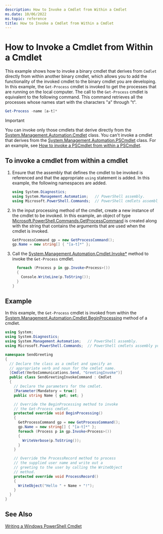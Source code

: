 ```yaml
---
description: How to Invoke a Cmdlet from Within a Cmdlet
ms.date: 10/06/2022
ms.topic: reference
title: How to Invoke a Cmdlet from Within a Cmdlet
---
```

# How to Invoke a Cmdlet from Within a Cmdlet

This example shows how to invoke a binary cmdlet that derives from `Cmdlet` directly from within
another binary cmdlet, which allows you to add the functionality of the invoked cmdlet to the binary
cmdlet you are developing. In this example, the `Get-Process` cmdlet is invoked to get the processes
that are running on the local computer. The call to the `Get-Process` cmdlet is equivalent to the
following command. This command retrieves all the processes whose names start with the characters
"a" through "t".

```powershell
Get-Process -name [a-t]*
```

> [!IMPORTANT]
> You can invoke only those cmdlets that derive directly from the
> [System.Management.Automation.Cmdlet][01] class. You can't invoke a cmdlet that derives from the
> [System.Management.Automation.PSCmdlet][02] class. For an example, see
> [How to invoke a PSCmdlet from within a PSCmdlet][07].

## To invoke a cmdlet from within a cmdlet

1. Ensure that the assembly that defines the cmdlet to be invoked is referenced and that the
   appropriate `using` statement is added. In this example, the following namespaces are added.

    ```csharp
    using System.Diagnostics;
    using System.Management.Automation;   // PowerShell assembly.
    using Microsoft.PowerShell.Commands;  // PowerShell cmdlets assembly you want to call.
    ```

1. In the input processing method of the cmdlet, create a new instance of the cmdlet to be invoked.
   In this example, an object of type [Microsoft.PowerShell.Commands.GetProcessCommand][03] is
   created along with the string that contains the arguments that are used when the cmdlet is
   invoked.

    ```csharp
    GetProcessCommand gp = new GetProcessCommand();
    gp.Name = new string[] { "[a-t]*" };
    ```

1. Call the [System.Management.Automation.Cmdlet.Invoke*][04] method to invoke the `Get-Process`
   cmdlet.

    ```csharp
      foreach (Process p in gp.Invoke<Process>())
      {
        Console.WriteLine(p.ToString());
      }
    }
    ```

## Example

In this example, the `Get-Process` cmdlet is invoked from within the
[System.Management.Automation.Cmdlet.BeginProcessing][05] method of a cmdlet.

```csharp
using System;
using System.Diagnostics;
using System.Management.Automation;   // PowerShell assembly.
using Microsoft.PowerShell.Commands;  // PowerShell cmdlets assembly you want to call.

namespace SendGreeting
{
  // Declare the class as a cmdlet and specify an
  // appropriate verb and noun for the cmdlet name.
  [Cmdlet(VerbsCommunications.Send, "GreetingInvoke")]
  public class SendGreetingInvokeCommand : Cmdlet
  {
    // Declare the parameters for the cmdlet.
    [Parameter(Mandatory = true)]
    public string Name { get; set; }

    // Override the BeginProcessing method to invoke
    // the Get-Process cmdlet.
    protected override void BeginProcessing()
    {
      GetProcessCommand gp = new GetProcessCommand();
      gp.Name = new string[] { "[a-t]*" };
      foreach (Process p in gp.Invoke<Process>())
      {
        WriteVerbose(p.ToString());
      }
    }

    // Override the ProcessRecord method to process
    // the supplied user name and write out a
    // greeting to the user by calling the WriteObject
    // method.
    protected override void ProcessRecord()
    {
      WriteObject("Hello " + Name + "!");
    }
  }
}
```

## See Also

[Writing a Windows PowerShell Cmdlet][06]

<!-- link references -->
[01]: /dotnet/api/System.Management.Automation.Cmdlet
[02]: /dotnet/api/System.Management.Automation.PSCmdlet
[03]: /dotnet/api/Microsoft.PowerShell.Commands.GetProcessCommand
[04]: /dotnet/api/System.Management.Automation.Cmdlet.Invoke
[05]: /dotnet/api/System.Management.Automation.Cmdlet.BeginProcessing
[06]: ./writing-a-windows-powershell-cmdlet.md
[07]: ./how-to-invoke-a-pscmdlet-from-within-a-pscmdlet.md
